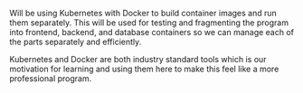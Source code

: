 Will be using Kubernetes with Docker to build container images and run them separately. This will be used for testing and fragmenting the program into frontend, backend, and database containers so we can manage each of the parts separately and efficiently.



Kubernetes and Docker are both industry standard tools which is our motivation for learning and using them here to make this feel like a more professional program.

